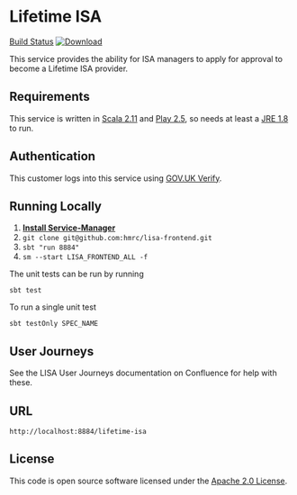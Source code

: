 # Lifetime ISA

[Build Status](https://build.tax.service.gov.uk/job/LISA/job/lisa-frontend/) [ ![Download](https://api.bintray.com/packages/hmrc/releases/lisa-frontend/images/download.svg) ](https://bintray.com/hmrc/releases/lisa-frontend/_latestVersion)

This service provides the ability for ISA managers to apply for approval to become a Lifetime ISA provider.

## Requirements

This service is written in [Scala 2.11](http://www.scala-lang.org/) and [Play 2.5](http://playframework.com/), so needs at least a [JRE 1.8](http://www.oracle.com/technetwork/java/javase/downloads/index.html) to run.

## Authentication

This customer logs into this service using [GOV.UK Verify](https://www.gov.uk/government/publications/introducing-govuk-verify/introducing-govuk-verify).

## Running Locally

1. **[Install Service-Manager](https://github.com/hmrc/service-manager/wiki/Install#install-service-manager)**
2. `git clone git@github.com:hmrc/lisa-frontend.git`
3. `sbt "run 8884"`
4. `sm --start LISA_FRONTEND_ALL -f`

The unit tests can be run by running
```
sbt test
```

To run a single unit test
```
sbt testOnly SPEC_NAME
```

## User Journeys

See the LISA User Journeys documentation on Confluence for help with these.

## URL

`http://localhost:8884/lifetime-isa`

## License

This code is open source software licensed under the [Apache 2.0 License]("http://www.apache.org/licenses/LICENSE-2.0.html").
